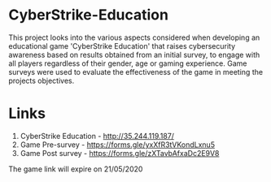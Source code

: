 # CyberStrike-Education
This project looks into the various aspects considered when developing an educational game 'CyberStrike Education' that raises cybersecurity awareness based on results obtained from an initial survey, to engage with all players regardless of their gender, age or gaming experience. Game surveys were used to evaluate the effectiveness of the game in meeting the projects objectives. 


# Links
1. CyberStrike Education - http://35.244.119.187/
2. Game Pre-survey - https://forms.gle/yxXfR3tVKondLxnu5
3. Game Post survey - https://forms.gle/zXTavbAfxaDc2E9V8

The game link will expire on 21/05/2020 
